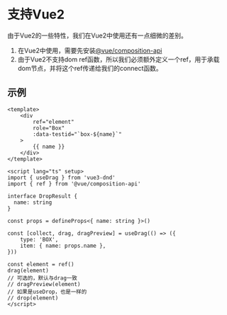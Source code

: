 # 支持Vue2

由于Vue2的一些特性，我们在Vue2中使用还有一点细微的差别。

1. 在Vue2中使用，需要先安装[@vue/composition-api](https://github.com/vuejs/composition-api)
2. 由于Vue2不支持dom ref函数，所以我们必须额外定义一个ref，用于承载dom节点，并将这个ref传递给我们的connect函数。

## 示例
```vue{3,26-27}
<template>
    <div
        ref="element"
        role="Box"
        :data-testid="`box-${name}`"
    >
        {{ name }}
    </div>
</template>

<script lang="ts" setup>
import { useDrag } from 'vue3-dnd'
import { ref } from '@vue/composition-api'

interface DropResult {
  name: string
}

const props = defineProps<{ name: string }>()

const [collect, drag, dragPreview] = useDrag(() => ({
    type: 'BOX',
    item: { name: props.name },
}))

const element = ref()
drag(element)
// 可选的，默认与drag一致
// dragPreview(element)
// 如果是useDrop，也是一样的
// drop(element)
</script>
```
